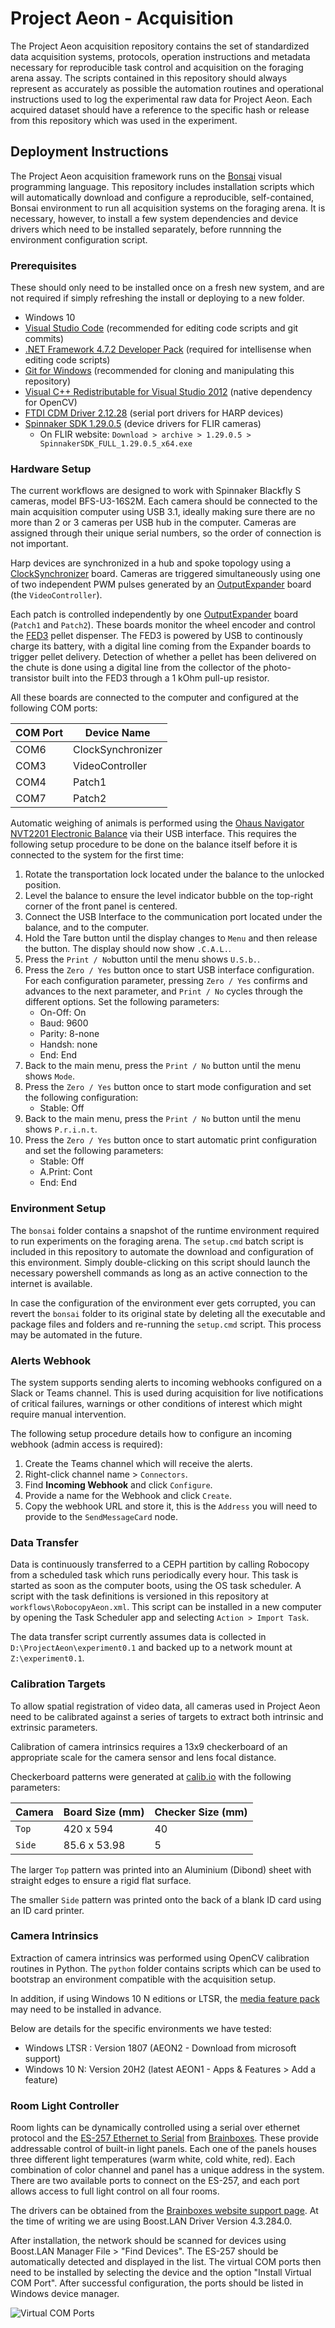 # Project Aeon - Acquisition

The Project Aeon acquisition repository contains the set of standardized data acquisition systems, protocols, operation instructions and metadata necessary for reproducible task control and acquisition on the foraging arena assay. The scripts contained in this repository should always represent as accurately as possible the automation routines and operational instructions used to log the experimental raw data for Project Aeon. Each acquired dataset should have a reference to the specific hash or release from this repository which was used in the experiment.

## Deployment Instructions

The Project Aeon acquisition framework runs on the [Bonsai](https://bonsai-rx.org/) visual programming language. This repository includes installation scripts which will automatically download and configure a reproducible, self-contained, Bonsai environment to run all acquisition systems on the foraging arena. It is necessary, however, to install a few system dependencies and device drivers which need to be installed separately, before runnning the environment configuration script.

### Prerequisites

These should only need to be installed once on a fresh new system, and are not required if simply refreshing the install or deploying to a new folder.

 * Windows 10
 * [Visual Studio Code](https://code.visualstudio.com/) (recommended for editing code scripts and git commits)
 * [.NET Framework 4.7.2 Developer Pack](https://dotnet.microsoft.com/download/dotnet-framework/thank-you/net472-developer-pack-offline-installer) (required for intellisense when editing code scripts)
 * [Git for Windows](https://gitforwindows.org/) (recommended for cloning and manipulating this repository)
 * [Visual C++ Redistributable for Visual Studio 2012](https://www.microsoft.com/en-us/download/details.aspx?id=30679) (native dependency for OpenCV)
 * [FTDI CDM Driver 2.12.28](https://www.ftdichip.com/Drivers/CDM/CDM21228_Setup.zip) (serial port drivers for HARP devices)
 * [Spinnaker SDK 1.29.0.5](https://www.flir.co.uk/support/products/spinnaker-sdk/#Downloads) (device drivers for FLIR cameras)
   * On FLIR website: `Download > archive > 1.29.0.5 > SpinnakerSDK_FULL_1.29.0.5_x64.exe`

### Hardware Setup

The current workflows are designed to work with Spinnaker Blackfly S cameras, model BFS-U3-16S2M. Each camera should be connected to the main acquisition computer using USB 3.1, ideally making sure there are no more than 2 or 3 cameras per USB hub in the computer. Cameras are assigned through their unique serial numbers, so the order of connection is not important.

Harp devices are synchronized in a hub and spoke topology using a [ClockSynchronizer](https://www.cf-hw.org/harp/clock-sync) board. Cameras are triggered simultaneously using one of two independent PWM pulses generated by an [OutputExpander](https://github.com/harp-tech/harp_expander) board (the `VideoController`).

Each patch is controlled independently by one [OutputExpander](https://github.com/harp-tech/harp_expander) board (`Patch1` and `Patch2`). These boards monitor the wheel encoder and control the [FED3](https://open-ephys.org/fed3/fed3) pellet dispenser. The FED3 is powered by USB to continously charge its battery, with a digital line coming from the Expander boards to trigger pellet delivery. Detection of whether a pellet has been delivered on the chute is done using a digital line from the collector of the photo-transistor built into the FED3 through a 1 kOhm pull-up resistor.

All these boards are connected to the computer and configured at the following COM ports:

| COM Port | Device Name       |
|----------|-------------------|
| COM6     | ClockSynchronizer |
| COM3     | VideoController   |
| COM4     | Patch1            |
| COM7     | Patch2            |

Automatic weighing of animals is performed using the [Ohaus Navigator NVT2201 Electronic Balance](https://us.ohaus.com/en-US/Products/Balances-Scales/Portable-Balances/Navigator/Electronic-Balance-NVT2201-AM) via their USB interface. This requires the following setup procedure to be done on the balance itself before it is connected to the system for the first time:

 1. Rotate the transportation lock located under the balance to the unlocked position.
 2. Level the balance to ensure the level indicator bubble on the top-right corner of the front panel is centered.
 3. Connect the USB Interface to the communication port located under the balance, and to the computer.
 4. Hold the Tare button until the display changes to `Menu` and then release the button. The display should now show `.C.A.L.`.
 5. Press the `Print / No`button until the menu shows `U.S.b.`.
 6. Press the `Zero / Yes` button once to start USB interface configuration. For each configuration parameter, pressing `Zero / Yes` confirms and advances to the next parameter, and `Print / No` cycles through the different options. Set the following parameters:
    * On-Off: On
    * Baud: 9600
    * Parity: 8-none
    * Handsh: none
    * End: End
7. Back to the main menu, press the `Print / No` button until the menu shows `Mode`.
8. Press the `Zero / Yes` button once to start mode configuration and set the following configuration:
    * Stable: Off
9. Back to the main menu, press the `Print / No` button until the menu shows `P.r.i.n.t`.
10. Press the `Zero / Yes` button once to start automatic print configuration and set the following parameters:
    * Stable: Off
    * A.Print: Cont
    * End: End

### Environment Setup

The `bonsai` folder contains a snapshot of the runtime environment required to run experiments on the foraging arena. The `setup.cmd` batch script is included in this repository to automate the download and configuration of this environment. Simply double-clicking on this script should launch the necessary powershell commands as long as an active connection to the internet is available.

In case the configuration of the environment ever gets corrupted, you can revert the `bonsai` folder to its original state by deleting all the executable and package files and folders and re-running the `setup.cmd` script. This process may be automated in the future.

### Alerts Webhook

The system supports sending alerts to incoming webhooks configured on a Slack or Teams channel. This is used during acquisition for live notifications of critical failures, warnings or other conditions of interest which might require manual intervention.

The following setup procedure details how to configure an incoming webhook (admin access is required):
1. Create the Teams channel which will receive the alerts.
2. Right-click channel name > `Connectors`.
3. Find **Incoming Webhook** and click `Configure`.
4. Provide a name for the Webhook and click `Create`.
5. Copy the webhook URL and store it, this is the `Address` you will need to provide to the `SendMessageCard` node.

### Data Transfer

Data is continuously transferred to a CEPH partition by calling Robocopy from a scheduled task which runs periodically every hour. This task is started as soon as the computer boots, using the OS task scheduler. A script with the task definitions is versioned in this repository at `workflows\RobocopyAeon.xml`. This script can be installed in a new computer by opening the Task Scheduler app and selecting `Action > Import Task`.

The data transfer script currently assumes data is collected in `D:\ProjectAeon\experiment0.1` and backed up to a network mount at `Z:\experiment0.1`.

### Calibration Targets

To allow spatial registration of video data, all cameras used in Project Aeon need to be calibrated against a series of targets to extract both intrinsic and extrinsic parameters.

Calibration of camera intrinsics requires a 13x9 checkerboard of an appropriate scale for the camera sensor and lens focal distance.

Checkerboard patterns were generated at [calib.io](https://calib.io/pages/camera-calibration-pattern-generator) with the following parameters:

| Camera | Board Size (mm) | Checker Size (mm) |
|--------| --------------- |------------------ |
| `Top`  | 420 x 594       | 40                |
| `Side` | 85.6 x 53.98    | 5                 |

The larger `Top` pattern was printed into an Aluminium (Dibond) sheet with straight edges to ensure a rigid flat surface.

The smaller `Side` pattern was printed onto the back of a blank ID card using an ID card printer.

### Camera Intrinsics

Extraction of camera intrinsics was performed using OpenCV calibration routines in Python. The `python` folder contains scripts which can be used to bootstrap an environment compatible with the acquisition setup.

In addition, if using Windows 10 N editions or LTSR, the [media feature pack](https://support.microsoft.com/en-us/topic/media-feature-pack-list-for-windows-n-editions-c1c6fffa-d052-8338-7a79-a4bb980a700a) may need to be installed in advance.

Below are details for the specific environments we have tested:
  * Windows LTSR : Version 1807 (AEON2 - Download from microsoft support)
  * Windows 10 N: Version 20H2 (latest AEON1 - Apps & Features > Add a feature)
  
### Room Light Controller

Room lights can be dynamically controlled using a serial over ethernet protocol and the [ES-257 Ethernet to Serial](https://www.brainboxes.com/product/ethernet-to-serial/es-poe/es-257) from [Brainboxes](https://www.brainboxes.com/). These provide addressable control of built-in light panels. Each one of the panels houses three different light temperatures (warm white, cold white, red). Each combination of color channel and panel has a unique address in the system. There are two available ports to connect on the ES-257, and each port allows access to full light control on all four rooms.

The drivers can be obtained from the [Brainboxes website support page](https://www.brainboxes.com/faq/where-can-i-find-the-windows-drivers-for-my-ethernet-to-serial). At the time of writing we are using Boost.LAN Driver Version 4.3.284.0.

After installation, the network should be scanned for devices using Boost.LAN Manager File > "Find Devices". The ES-257 should be automatically detected and displayed in the list. The virtual COM ports then need to be installed by selecting the device and the option "Install Virtual COM Port". After successful configuration, the ports should be listed in Windows device manager.

![Virtual COM Ports](https://user-images.githubusercontent.com/5315880/191293434-4723812d-f16f-41b1-a40c-f982686277a4.png)

